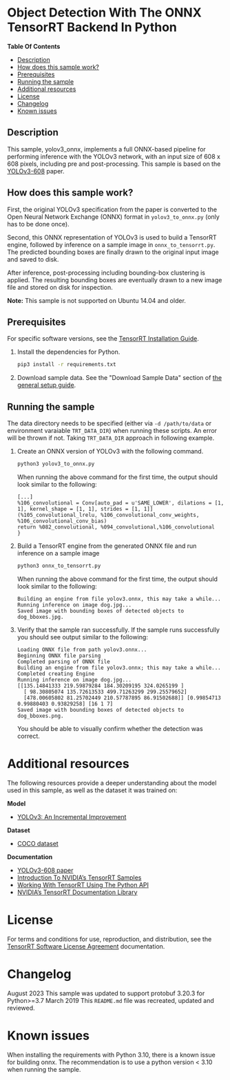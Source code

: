 # Object Detection With The ONNX TensorRT Backend In Python

**Table Of Contents**
- [Description](#description)
- [How does this sample work?](#how-does-this-sample-work)
- [Prerequisites](#prerequisites)
- [Running the sample](#running-the-sample)
- [Additional resources](#additional-resources)
- [License](#license)
- [Changelog](#changelog)
- [Known issues](#known-issues)

## Description

This sample, yolov3_onnx, implements a full ONNX-based pipeline for performing inference with the YOLOv3 network, with an input size of 608 x 608 pixels, including pre and post-processing. This sample is based on the [YOLOv3-608](https://pjreddie.com/media/files/papers/YOLOv3.pdf) paper.

## How does this sample work?

First, the original YOLOv3 specification from the paper is converted to the Open Neural Network Exchange (ONNX) format in `yolov3_to_onnx.py` (only has to be done once).

Second, this ONNX representation of YOLOv3 is used to build a TensorRT engine, followed by inference on a sample image in `onnx_to_tensorrt.py`. The predicted bounding boxes are finally drawn to the original input image and saved to disk.

After inference, post-processing including bounding-box clustering is applied. The resulting bounding boxes are eventually drawn to a new image file and stored on disk for inspection.

**Note:** This sample is not supported on Ubuntu 14.04 and older.

## Prerequisites

For specific software versions, see the [TensorRT Installation Guide](https://docs.nvidia.com/deeplearning/sdk/tensorrt-archived/index.html).

1. Install the dependencies for Python.
    ```bash
    pip3 install -r requirements.txt
    ```

2.  Download sample data. See the "Download Sample Data" section of [the general setup guide](../README.md).


## Running the sample

The data directory needs to be specified (either via `-d /path/to/data` or environment varaiable `TRT_DATA_DIR`)
when running these scripts. An error will be thrown if not. Taking `TRT_DATA_DIR` approach in following example.

1.  Create an ONNX version of YOLOv3 with the following command.
    ```bash
    python3 yolov3_to_onnx.py
    ```
    When running the above command for the first time, the output should look similar to the following:
    ```
    [...]
    %106_convolutional = Conv[auto_pad = u'SAME_LOWER', dilations = [1, 1], kernel_shape = [1, 1], strides = [1, 1]]
    (%105_convolutional_lrelu, %106_convolutional_conv_weights, %106_convolutional_conv_bias)
    return %082_convolutional, %094_convolutional,%106_convolutional
    }
    ```

2.  Build a TensorRT engine from the generated ONNX file and run inference on a sample image
    ```bash
    python3 onnx_to_tensorrt.py
    ```
    When running the above command for the first time, the output should look similar to the following:
    ```
    Building an engine from file yolov3.onnx, this may take a while...
    Running inference on image dog.jpg...
    Saved image with bounding boxes of detected objects to dog_bboxes.jpg.
    ```

3.  Verify that the sample ran successfully. If the sample runs successfully you should see output similar to the following:
    ```
    Loading ONNX file from path yolov3.onnx...
    Beginning ONNX file parsing
    Completed parsing of ONNX file
    Building an engine from file yolov3.onnx; this may take a while...
    Completed creating Engine
    Running inference on image dog.jpg...
    [[135.14841333 219.59879284 184.30209195 324.0265199 ]
      [ 98.30805074 135.72613533 499.71263299 299.25579652]
      [478.00605802 81.25702449 210.57787895 86.91502688]] [0.99854713 0.99880403 0.93829258] [16 1 7]
    Saved image with bounding boxes of detected objects to dog_bboxes.png.
    ```
    You should be able to visually confirm whether the detection was correct.

# Additional resources

The following resources provide a deeper understanding about the model used in this sample, as well as the dataset it was trained on:

**Model**
- [YOLOv3: An Incremental Improvement](https://pjreddie.com/media/files/papers/YOLOv3.pdf)

**Dataset**
- [COCO dataset](http://cocodataset.org/#home)

**Documentation**
- [YOLOv3-608 paper](https://pjreddie.com/media/files/papers/YOLOv3.pdf)
- [Introduction To NVIDIA’s TensorRT Samples](https://docs.nvidia.com/deeplearning/sdk/tensorrt-sample-support-guide/index.html#samples)
- [Working With TensorRT Using The Python API](https://docs.nvidia.com/deeplearning/sdk/tensorrt-developer-guide/index.html#python_topics)
- [NVIDIA’s TensorRT Documentation Library](https://docs.nvidia.com/deeplearning/sdk/tensorrt-archived/index.html)

# License

For terms and conditions for use, reproduction, and distribution, see the [TensorRT Software License Agreement](https://docs.nvidia.com/deeplearning/sdk/tensorrt-sla/index.html) documentation.

# Changelog
August 2023
This sample was updated to support protobuf 3.20.3 for Python>=3.7
March 2019
This `README.md` file was recreated, updated and reviewed.

# Known issues

When installing the requirements with Python 3.10, there is a known issue for building onnx. The recommendation is to use a python version < 3.10 when running the sample.
